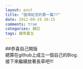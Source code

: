 ```yaml
---
layout: post
title: "值得紀念的第一篇??"
date: 2012-09-19 10:15
comments: true
categories: 雜記
tags: 雜草叢生
---
```

##恭喜自己開版
<br />
總算在github上成立一個自己的Blog.
<br />
接下來繼續放著長草吧!!!
